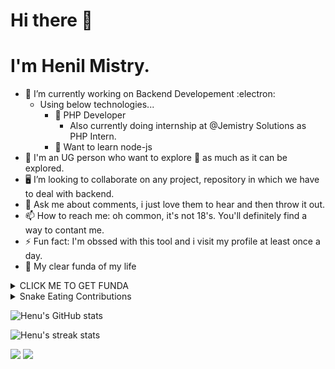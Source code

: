 # Hi there 👋
# I'm Henil Mistry.
<!--
**HenilMistry/HenilMistry** is a ✨ _special_ ✨ repository because its `README.md` (this file) appears on your GitHub profile.

Here are some ideas to get you started:

- 🔭 I’m currently working on ...
- 🌱 I’m currently learning ...
- 👯 I’m looking to collaborate on ...
- 🤔 I’m looking for help with ...
- 💬 Ask me about ...
- 📫 How to reach me: ...
- 😄 Pronouns: ...
- ⚡ Fun fact: ...
-->
- 🔭 I’m currently working on Backend Developement :electron:
    - Using below technologies...
      - 🌱 PHP Developer
          - Also currently doing internship at @Jemistry Solutions as PHP Intern.
      - 🌱 Want to learn node-js
- :dart: I'm an UG person who want to explore :crystal_ball: as much as it can be explored.
- :desktop_computer: I’m looking to collaborate on any project, repository in which we have to deal with backend.
- 💬 Ask me about comments, i just love them to hear and then throw it out.
- 📫 How to reach me: oh common, it's not 18's. You'll definitely find a way to contant me.
- ⚡ Fun fact: I'm obssed with this tool and i visit my profile at least once a day.
- :scroll: My clear funda of my life
<details><summary>CLICK ME TO GET FUNDA</summary>
<p>

#### Here it is mentioned!, just close it once you read coz i don't want it to be stolen.:stuck_out_tongue_winking_eye:

```python
import time, depression, notSleep
while True:
    
    eat()
    sleep()
    code()
    repeat()
    
````

</p>
</details>

<details><summary>Snake Eating Contributions</summary>
<p>
    
## Snake	:snake: eating my contribution graph :world_map:
    
![snake gif](https://github.com/HenilMistry/HenilMistry/blob/output/github-contribution-grid-snake.gif)
    
</p>
</details>

![Henu's GitHub stats](https://github-readme-stats.vercel.app/api?username=HenilMistry&show_icons=true&theme=radical)

![Henu's streak stats](https://github-readme-streak-stats.herokuapp.com/?user=HenilMistry&)  

<img src ="https://github-readme-stats.vercel.app/api/top-langs/?username=HenilMistry">

<img src="https://github-profile-trophy.vercel.app/?username=HenilMistry">
